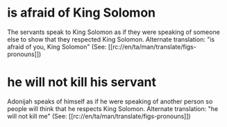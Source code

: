 # is afraid of King Solomon

The servants speak to King Solomon as if they were speaking of someone else to show that they respected King Solomon. Alternate translation: "is afraid of you, King Solomon" (See: [[rc://en/ta/man/translate/figs-pronouns]])

# he will not kill his servant

Adonijah speaks of himself as if he were speaking of another person so people will think that he respects King Solomon. Alternate translation: "he will not kill me" (See: [[rc://en/ta/man/translate/figs-pronouns]])

